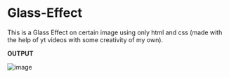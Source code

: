 # Glass-Effect
This is a Glass Effect on certain image using only html and css (made with the help of yt videos with some creativity of my own).


**OUTPUT**

![image](https://github.com/TanishaSinghal/Glass-Effect/assets/47412679/4bfec261-00af-4814-8992-6916e53523d6)
